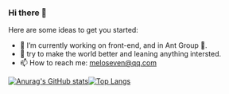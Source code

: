 ### Hi there 👋


Here are some ideas to get you started:

- 🔭 I’m currently working on front-end, and in Ant Group 🐜.
- 🌱 try to make the world better and leaning anything intersted.
- 📫 How to reach me: meloseven@qq.com

[![Anurag's GitHub stats](https://github-readme-stats.vercel.app/api?username=meloseven)](https://github.com/meloseven)[![Top Langs](https://github-readme-stats.vercel.app/api/top-langs/?username=meloseven)](https://github.com/meloseven)
